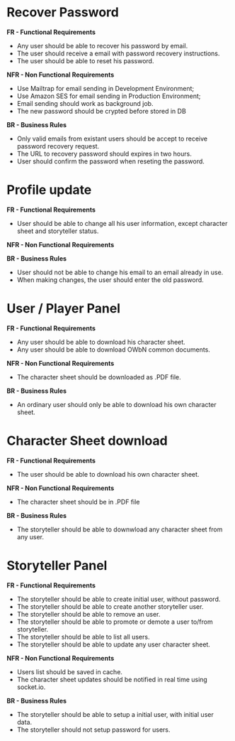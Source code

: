 # Recover Password
**FR - Functional Requirements**
- Any user should be able to recover his password by email.
- The user should receive a email with password recovery instructions.
- The user should be able to reset his password.

**NFR - Non Functional Requirements**
- Use Mailtrap for email sending in Development Environment;
- Use Amazon SES for email sending in Production Environment;
- Email sending should work as background job.
- The new password should be crypted before stored in DB

**BR - Business Rules**
- Only valid emails from existant users should be accept to receive password recovery request.
- The URL to recovery password should expires in two hours.
- User should confirm the password when reseting the password.

# Profile update
**FR - Functional Requirements**
- User should be able to change all his user information, except character sheet and storyteller status.

**NFR - Non Functional Requirements**

**BR - Business Rules**
- User should not be able to change his email to an email already in use.
- When making changes, the user should enter the old password.

# User / Player Panel
**FR - Functional Requirements**
- Any user should be able to download his character sheet.
- Any user should be able to download OWbN common documents.

**NFR - Non Functional Requirements**
- The character sheet should be downloaded as .PDF file.

**BR - Business Rules**
- An ordinary user should only be able to download his own character sheet.

# Character Sheet download
**FR - Functional Requirements**
- The user should be able to download his own character sheet.

**NFR - Non Functional Requirements**
- The character sheet should be in .PDF file

**BR - Business Rules**
- The storyteller should be able to downwload any character sheet from any user.

# Storyteller Panel
**FR - Functional Requirements**
- The storyteller should be able to create initial user, without password.
- The storyteller should be able to create another storyteller user.
- The storyteller should be able to remove an user.
- The storyteller should be able to promote or demote a user to/from storyteller.
- The storyteller should be able to list all users.
- The storyteller should be able to update any user character sheet.

**NFR - Non Functional Requirements**
- Users list should be saved in cache.
- The character sheet updates should be notified in real time using socket.io.

**BR - Business Rules**
- The storyteller should be able to setup a initial user, with initial user data.
- The storyteller should not setup password for users.
